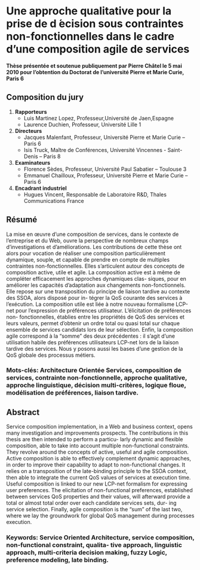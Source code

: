 # Une approche qualitative pour la prise de d ́ecision sous contraintes non-fonctionnelles dans le cadre d’une composition agile de services

**Thèse présentée et soutenue publiquement par Pierre Châtel le 5 mai 2010 pour l’obtention du Doctorat de l’université Pierre et Marie Curie, Paris 6**## Composition du jury1. **Rapporteurs**
	- Luis Martinez Lopez, Professeur,Université de Jaen,Espagne
	- Laurence Duchien, Professeur, Université Lille 1
2. **Directeurs**
	- Jacques Malenfant, Professeur, Université Pierre et Marie Curie – Paris 6
	- Isis Truck, Maître de Conférences, Université Vincennes - Saint-Denis – Paris 8
3. **Examinateurs**
	- Florence Sèdes, Professeur, Université Paul Sabatier – Toulouse 3
	- Emmanuel Chailloux, Professeur, Université Pierre et Marie Curie – Paris 6
4. **Encadrant industriel**
	- Hugues Vincent, Responsable de Laboratoire R&D, Thales Communications France
## RésuméLa mise en œuvre d’une composition de services, dans le contexte de l’entreprise et du Web, ouvre la perspective de nombreux champs d’investigations et d’améliorations. Les contributions de cette thèse ont alors pour vocation de réaliser une composition particulièrement dynamique, souple, et capable de prendre en compte de multiples contraintes non-fonctionnelles. Elles s’articulent autour des concepts de composition active, utile et agile.La composition active est à même de compléter efficacement les approches dynamiques clas- siques, pour en améliorer les capacités d’adaptation aux changements non-fonctionnels. Elle repose sur une transposition du principe de liaison tardive au contexte des SSOA, alors disposé pour in- tégrer la QoS courante des services à l’exécution. La composition utile est liée à notre nouveau formalisme LCP-net pour l’expression de préférences utilisateur. L’élicitation de préférences non- fonctionnelles, établies entre les propriétés de QoS des services et leurs valeurs, permet d’obtenir un ordre total ou quasi total sur chaque ensemble de services candidats lors de leur sélection. Enfin, la composition agile correspond à la “somme” des deux précédentes : il s’agit d’une utilisation habile des préférences utilisateurs LCP-net lors de la liaison tardive des services. Nous y posons aussi les bases d’une gestion de la QoS globale des processus métiers.### Mots-clés: Architecture Orientée Services, composition de services, contrainte non-fonctionnelle, approche qualitative, approche linguistique, décision multi-critères, logique floue, modélisation de préférences, liaison tardive.## AbstractService composition implementation, in a Web and business context, opens many investigation and improvements prospects. The contributions in this thesis are then intended to perform a particu- larly dynamic and flexible composition, able to take into account multiple non-functional constraints. They revolve around the concepts of active, useful and agile composition.Active composition is able to effectively complement dynamic approaches, in order to improve their capability to adapt to non-functional changes. It relies on a transposition of the late-binding principle to the SSOA context, then able to integrate the current QoS values of services at execution time. Useful composition is linked to our new LCP-net formalism for expressing user preferences. The elicitation of non-functional preferences, established between services QoS properties and their values, will afterward provide a total or almost total order over each candidate services sets, dur- ing service selection. Finally, agile composition is the “sum” of the last two, where we lay the groundwork for global QoS management during processes execution.### Keywords: Service Oriented Architecture, service composition, non-functional constraint, qualita- tive approach, linguistic approach, multi-criteria decision making, fuzzy Logic, preference modeling, late binding.